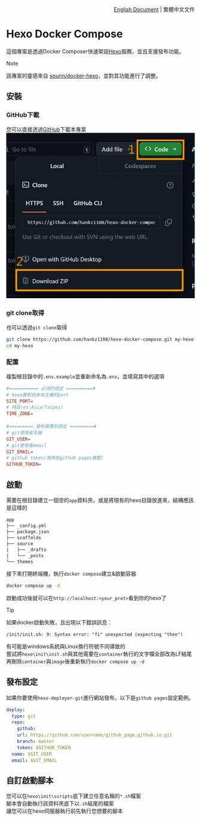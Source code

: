 <p align="right">
    <a title="English Document" href="README.md">English Document</a> | 繁體中文文件
</p>

# Hexo Docker Compose
這個專案是透過Docker Composer快速架設[Hexo](https://hexo.io/)服務，並且支援發布功能。

> [!NOTE]
> 該專案的靈感來自 [spurin/docker-hexo](https://github.com/spurin/docker-hexo)，並對其功能進行了調整。

## 安裝

### GitHub下載
您可以直接透過[GitHub](https://github.com/hankz1108/hexo-docker-compose)下載本專案  
![image](/docs/images/installation-github-download-1.jpg)

### git clone取得
也可以透過`git clone`取得
```bash
git clone https://github.com/hankz1108/hexo-docker-compose.git my-hexo
cd my-hexo
```

### 配置
複製根目錄中的`.env.example`並重新命名為`.env`，並填寫其中的選項
```ini
#=========== 必須的設定 ==========#
# hexo要對到本地主機的port
SITE_PORT=
# 時區(ex:Asia/Taipei)
TIME_ZONE=

#========= 發布需要的設定 =========#
# git使用者名稱
GIT_USER=
# git使用者email
GIT_EMAIL=
# github token(發佈到github pages需要)
GITHUB_TOKEN=
```

## 啟動
需要在根目錄建立一個空的`app`資料夾，或是將現有的hexo目錄放進來，結構應該是這樣的
```
app
├── _config.yml
├── package.json
├── scaffolds
├── source
|   ├── _drafts
|   └── _posts
└── themes
```

接下來打開終端機，執行`docker compose`建立&啟動容器
```bash
docker compose up -d
```

啟動成功後就可以在`http://localhost:<your_prot>`看到你的hexo了


> [!TIP]
> 如果docker啟動失敗，且出現以下錯誤訊息：
> ```
> /init/init.sh: 9: Syntax error: "fi" unexpected (expecting "then")
> ```
> 有可能是windows系統與Linux換行符號不同導致的  
> 嘗試將`hexo\init\init.sh`與其他需要在`container`執行的文字檔全部改為LF結尾  
> 再刪除`container`與`image`後重新執行`docker compose up -d`


## 發布設定
如果你要使用`hexo-deployer-git`進行網站發布，以下是`github pages`設定範例。
```yaml
deploy:
  type: git
  repo:
    github:
    url: https://github.com/username/github_page.github.io.git
    branch: master
    token: $GITHUB_TOKEN
  name: $GIT_USER
  email: $GIT_EMAIL
```

## 自訂啟動腳本

您可以在`hexo\init\scripts`底下建立任意名稱的`*.sh`檔案  
腳本會自動執行該資料夾底下以`.sh`結尾的檔案  
讓您可以在hexo伺服器執行前先執行您想要的腳本

